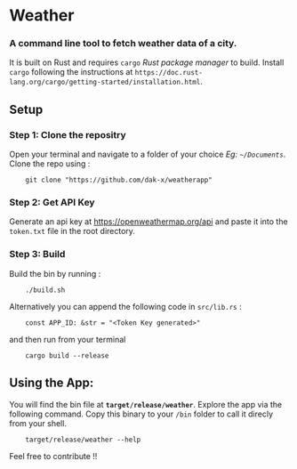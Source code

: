 # Weather
### A command line tool to fetch weather data of a city. 
It is built on Rust and requires `cargo` *Rust package manager* to build.
Install `cargo` following the instructions at `https://doc.rust-lang.org/cargo/getting-started/installation.html`.


## Setup
### Step 1: Clone the repositry 
Open your terminal and navigate to a folder of your choice *Eg: `~/Documents`*. Clone the repo using : 

        git clone "https://github.com/dak-x/weatherapp" 
### Step 2: Get API Key 
Generate an api key at https://openweathermap.org/api and paste it into the `token.txt` file in the root directory.
### Step 3: Build
Build the bin by running :  

        ./build.sh
Alternatively you can append the following code in `src/lib.rs` :
        
        const APP_ID: &str = "<Token Key generated>"
and then run from your terminal 
        
        cargo build --release

## Using the App:
You will find the bin file at **`target/release/weather`**. Explore the app via the following command. Copy this binary to your `/bin` folder to call it direcly from your shell. 

        target/release/weather --help

Feel free to contribute !!
